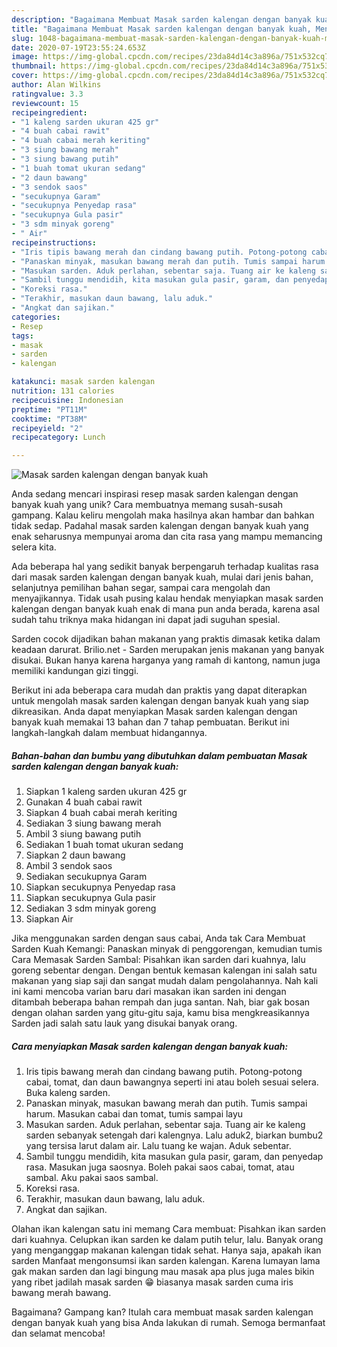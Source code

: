 ```yaml
---
description: "Bagaimana Membuat Masak sarden kalengan dengan banyak kuah, Menggugah Selera"
title: "Bagaimana Membuat Masak sarden kalengan dengan banyak kuah, Menggugah Selera"
slug: 1048-bagaimana-membuat-masak-sarden-kalengan-dengan-banyak-kuah-menggugah-selera
date: 2020-07-19T23:55:24.653Z
image: https://img-global.cpcdn.com/recipes/23da84d14c3a896a/751x532cq70/masak-sarden-kalengan-dengan-banyak-kuah-foto-resep-utama.jpg
thumbnail: https://img-global.cpcdn.com/recipes/23da84d14c3a896a/751x532cq70/masak-sarden-kalengan-dengan-banyak-kuah-foto-resep-utama.jpg
cover: https://img-global.cpcdn.com/recipes/23da84d14c3a896a/751x532cq70/masak-sarden-kalengan-dengan-banyak-kuah-foto-resep-utama.jpg
author: Alan Wilkins
ratingvalue: 3.3
reviewcount: 15
recipeingredient:
- "1 kaleng sarden ukuran 425 gr"
- "4 buah cabai rawit"
- "4 buah cabai merah keriting"
- "3 siung bawang merah"
- "3 siung bawang putih"
- "1 buah tomat ukuran sedang"
- "2 daun bawang"
- "3 sendok saos"
- "secukupnya Garam"
- "secukupnya Penyedap rasa"
- "secukupnya Gula pasir"
- "3 sdm minyak goreng"
- " Air"
recipeinstructions:
- "Iris tipis bawang merah dan cindang bawang putih. Potong-potong cabai, tomat, dan daun bawangnya seperti ini atau boleh sesuai selera. Buka kaleng sarden."
- "Panaskan minyak, masukan bawang merah dan putih. Tumis sampai harum. Masukan cabai dan tomat, tumis sampai layu"
- "Masukan sarden. Aduk perlahan, sebentar saja. Tuang air ke kaleng sarden sebanyak setengah dari kalengnya. Lalu aduk2, biarkan bumbu2 yang tersisa larut dalam air. Lalu tuang ke wajan. Aduk sebentar."
- "Sambil tunggu mendidih, kita masukan gula pasir, garam, dan penyedap rasa. Masukan juga saosnya. Boleh pakai saos cabai, tomat, atau sambal. Aku pakai saos sambal."
- "Koreksi rasa."
- "Terakhir, masukan daun bawang, lalu aduk."
- "Angkat dan sajikan."
categories:
- Resep
tags:
- masak
- sarden
- kalengan

katakunci: masak sarden kalengan 
nutrition: 131 calories
recipecuisine: Indonesian
preptime: "PT11M"
cooktime: "PT38M"
recipeyield: "2"
recipecategory: Lunch

---
```



![Masak sarden kalengan dengan banyak kuah](https://img-global.cpcdn.com/recipes/23da84d14c3a896a/751x532cq70/masak-sarden-kalengan-dengan-banyak-kuah-foto-resep-utama.jpg)

Anda sedang mencari inspirasi resep masak sarden kalengan dengan banyak kuah yang unik? Cara membuatnya memang susah-susah gampang. Kalau keliru mengolah maka hasilnya akan hambar dan bahkan tidak sedap. Padahal masak sarden kalengan dengan banyak kuah yang enak seharusnya mempunyai aroma dan cita rasa yang mampu memancing selera kita.

Ada beberapa hal yang sedikit banyak berpengaruh terhadap kualitas rasa dari masak sarden kalengan dengan banyak kuah, mulai dari jenis bahan, selanjutnya pemilihan bahan segar, sampai cara mengolah dan menyajikannya. Tidak usah pusing kalau hendak menyiapkan masak sarden kalengan dengan banyak kuah enak di mana pun anda berada, karena asal sudah tahu triknya maka hidangan ini dapat jadi suguhan spesial.

Sarden cocok dijadikan bahan makanan yang praktis dimasak ketika dalam keadaan darurat. Brilio.net - Sarden merupakan jenis makanan yang banyak disukai. Bukan hanya karena harganya yang ramah di kantong, namun juga memiliki kandungan gizi tinggi.


Berikut ini ada beberapa cara mudah dan praktis yang dapat diterapkan untuk mengolah masak sarden kalengan dengan banyak kuah yang siap dikreasikan. Anda dapat menyiapkan Masak sarden kalengan dengan banyak kuah memakai 13 bahan dan 7 tahap pembuatan. Berikut ini langkah-langkah dalam membuat hidangannya.

<!--inarticleads1-->

##### Bahan-bahan dan bumbu yang dibutuhkan dalam pembuatan Masak sarden kalengan dengan banyak kuah:

1. Siapkan 1 kaleng sarden ukuran 425 gr
1. Gunakan 4 buah cabai rawit
1. Siapkan 4 buah cabai merah keriting
1. Sediakan 3 siung bawang merah
1. Ambil 3 siung bawang putih
1. Sediakan 1 buah tomat ukuran sedang
1. Siapkan 2 daun bawang
1. Ambil 3 sendok saos
1. Sediakan secukupnya Garam
1. Siapkan secukupnya Penyedap rasa
1. Siapkan secukupnya Gula pasir
1. Sediakan 3 sdm minyak goreng
1. Siapkan  Air


Jika menggunakan sarden dengan saus cabai, Anda tak Cara Membuat Sarden Kuah Kemangi: Panaskan minyak di penggorengan, kemudian tumis Cara Memasak Sarden Sambal: Pisahkan ikan sarden dari kuahnya, lalu goreng sebentar dengan. Dengan bentuk kemasan kalengan ini salah satu makanan yang siap saji dan sangat mudah dalam pengolahannya. Nah kali ini kami mencoba varian baru dari masakan ikan sarden ini dengan ditambah beberapa bahan rempah dan juga santan. Nah, biar gak bosan dengan olahan sarden yang gitu-gitu saja, kamu bisa mengkreasikannya Sarden jadi salah satu lauk yang disukai banyak orang. 

<!--inarticleads2-->

##### Cara menyiapkan Masak sarden kalengan dengan banyak kuah:

1. Iris tipis bawang merah dan cindang bawang putih. Potong-potong cabai, tomat, dan daun bawangnya seperti ini atau boleh sesuai selera. Buka kaleng sarden.
1. Panaskan minyak, masukan bawang merah dan putih. Tumis sampai harum. Masukan cabai dan tomat, tumis sampai layu
1. Masukan sarden. Aduk perlahan, sebentar saja. Tuang air ke kaleng sarden sebanyak setengah dari kalengnya. Lalu aduk2, biarkan bumbu2 yang tersisa larut dalam air. Lalu tuang ke wajan. Aduk sebentar.
1. Sambil tunggu mendidih, kita masukan gula pasir, garam, dan penyedap rasa. Masukan juga saosnya. Boleh pakai saos cabai, tomat, atau sambal. Aku pakai saos sambal.
1. Koreksi rasa.
1. Terakhir, masukan daun bawang, lalu aduk.
1. Angkat dan sajikan.


Olahan ikan kalengan satu ini memang Cara membuat: Pisahkan ikan sarden dari kuahnya. Celupkan ikan sarden ke dalam putih telur, lalu. Banyak orang yang menganggap makanan kalengan tidak sehat. Hanya saja, apakah ikan sarden Manfaat mengonsumsi ikan sarden kalengan. Karena lumayan lama gak makan sarden dan lagi bingung mau masak apa plus juga males bikin yang ribet jadilah masak sarden 😁 biasanya masak sarden cuma iris bawang merah bawang. 

Bagaimana? Gampang kan? Itulah cara membuat masak sarden kalengan dengan banyak kuah yang bisa Anda lakukan di rumah. Semoga bermanfaat dan selamat mencoba!
